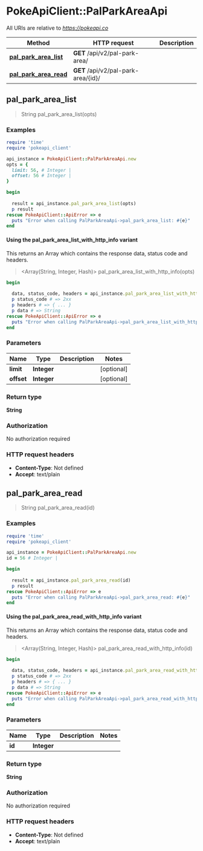 # PokeApiClient::PalParkAreaApi

All URIs are relative to *https://pokeapi.co*

| Method | HTTP request | Description |
| ------ | ------------ | ----------- |
| [**pal_park_area_list**](PalParkAreaApi.md#pal_park_area_list) | **GET** /api/v2/pal-park-area/ |  |
| [**pal_park_area_read**](PalParkAreaApi.md#pal_park_area_read) | **GET** /api/v2/pal-park-area/{id}/ |  |


## pal_park_area_list

> String pal_park_area_list(opts)



### Examples

```ruby
require 'time'
require 'pokeapi_client'

api_instance = PokeApiClient::PalParkAreaApi.new
opts = {
  limit: 56, # Integer | 
  offset: 56 # Integer | 
}

begin
  
  result = api_instance.pal_park_area_list(opts)
  p result
rescue PokeApiClient::ApiError => e
  puts "Error when calling PalParkAreaApi->pal_park_area_list: #{e}"
end
```

#### Using the pal_park_area_list_with_http_info variant

This returns an Array which contains the response data, status code and headers.

> <Array(String, Integer, Hash)> pal_park_area_list_with_http_info(opts)

```ruby
begin
  
  data, status_code, headers = api_instance.pal_park_area_list_with_http_info(opts)
  p status_code # => 2xx
  p headers # => { ... }
  p data # => String
rescue PokeApiClient::ApiError => e
  puts "Error when calling PalParkAreaApi->pal_park_area_list_with_http_info: #{e}"
end
```

### Parameters

| Name | Type | Description | Notes |
| ---- | ---- | ----------- | ----- |
| **limit** | **Integer** |  | [optional] |
| **offset** | **Integer** |  | [optional] |

### Return type

**String**

### Authorization

No authorization required

### HTTP request headers

- **Content-Type**: Not defined
- **Accept**: text/plain


## pal_park_area_read

> String pal_park_area_read(id)



### Examples

```ruby
require 'time'
require 'pokeapi_client'

api_instance = PokeApiClient::PalParkAreaApi.new
id = 56 # Integer | 

begin
  
  result = api_instance.pal_park_area_read(id)
  p result
rescue PokeApiClient::ApiError => e
  puts "Error when calling PalParkAreaApi->pal_park_area_read: #{e}"
end
```

#### Using the pal_park_area_read_with_http_info variant

This returns an Array which contains the response data, status code and headers.

> <Array(String, Integer, Hash)> pal_park_area_read_with_http_info(id)

```ruby
begin
  
  data, status_code, headers = api_instance.pal_park_area_read_with_http_info(id)
  p status_code # => 2xx
  p headers # => { ... }
  p data # => String
rescue PokeApiClient::ApiError => e
  puts "Error when calling PalParkAreaApi->pal_park_area_read_with_http_info: #{e}"
end
```

### Parameters

| Name | Type | Description | Notes |
| ---- | ---- | ----------- | ----- |
| **id** | **Integer** |  |  |

### Return type

**String**

### Authorization

No authorization required

### HTTP request headers

- **Content-Type**: Not defined
- **Accept**: text/plain

